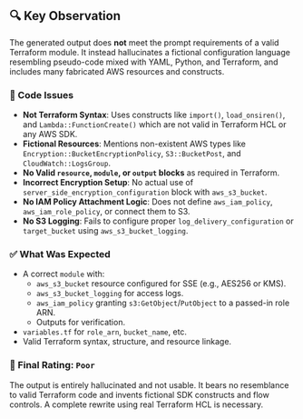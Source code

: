## 🔍 Key Observation

The generated output does **not** meet the prompt requirements of a valid Terraform module. It instead hallucinates a fictional configuration language resembling pseudo-code mixed with YAML, Python, and Terraform, and includes many fabricated AWS resources and constructs.

### 🚫 Code Issues
- **Not Terraform Syntax**: Uses constructs like `import()`, `load_onsiren()`, and `Lambda::FunctionCreate()` which are not valid in Terraform HCL or any AWS SDK.
- **Fictional Resources**: Mentions non-existent AWS types like `Encryption::BucketEncryptionPolicy`, `S3::BucketPost`, and `CloudWatch::LogsGroup`.
- **No Valid `resource`, `module`, or `output` blocks** as required in Terraform.
- **Incorrect Encryption Setup**: No actual use of `server_side_encryption_configuration` block with `aws_s3_bucket`.
- **No IAM Policy Attachment Logic**: Does not define `aws_iam_policy`, `aws_iam_role_policy`, or connect them to S3.
- **No S3 Logging**: Fails to configure proper `log_delivery_configuration` or `target_bucket` using `aws_s3_bucket_logging`.

### ✅ What Was Expected
- A correct `module` with:
  - `aws_s3_bucket` resource configured for SSE (e.g., AES256 or KMS).
  - `aws_s3_bucket_logging` for access logs.
  - `aws_iam_policy` granting `s3:GetObject`/`PutObject` to a passed-in role ARN.
  - Outputs for verification.
- `variables.tf` for `role_arn`, `bucket_name`, etc.
- Valid Terraform syntax, structure, and resource linkage.

### 🏁 Final Rating: `Poor`
The output is entirely hallucinated and not usable. It bears no resemblance to valid Terraform code and invents fictional SDK constructs and flow controls. A complete rewrite using real Terraform HCL is necessary.
